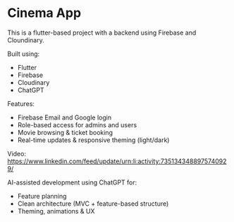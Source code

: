 # Cinema App
This is a flutter-based project with a backend using Firebase and Cloundinary.

Built using: 
 - Flutter
 - Firebase
 - Cloudinary
 - ChatGPT

Features:
 - Firebase Email and Google login
 - Role-based access for admins and users
 - Movie browsing & ticket booking
 - Real-time updates & responsive theming (light/dark)

Video: https://www.linkedin.com/feed/update/urn:li:activity:7351343488975740929/

AI-assisted development using ChatGPT for:
 - Feature planning
 - Clean architecture (MVC + feature-based structure)
 - Theming, animations & UX
